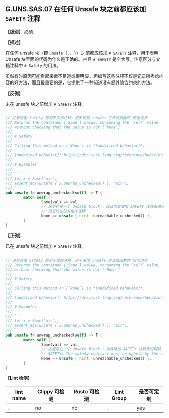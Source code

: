 ## G.UNS.SAS.07 在任何 Unsafe 块之前都应该加 `SAFETY` 注释

**【级别】** 必须

**【描述】**

在任何 unsafe 块（即 `unsafe {...}`）之前都应该加 `# SAFETY` 注释，用于表明 Unsafe 块里面的代码为什么是正确的。并且 `# SAFETY` 是全大写，注意区分与文档注释中 `# Safety` 的用法。

虽然有时原因可能看起来微不足道或很明显，但编写这些注释不仅是记录所考虑内容的好方法，而且最重要的是，它提供了一种知道没有额外隐含约束的方法。


**【反例】**

未在 unsafe 块之前增加 `# SAFETY` 注释。

```rust

// 注意这里 Safety 是用于文档注释，用于说明 unsafe 方法或函数的 安全边界
/// Returns the contained [`Some`] value, consuming the `self` value,
/// without checking that the value is not [`None`].
///
/// # Safety
///
/// Calling this method on [`None`] is *[undefined behavior]*.
///
/// [undefined behavior]: https://doc.rust-lang.org/reference/behavior-considered-undefined.html
///
/// # Examples
///
/// ```
/// let x = Some("air");
/// assert_eq!(unsafe { x.unwrap_unchecked() }, "air");
/// ```
pub unsafe fn unwrap_unchecked(self) -> T {
        match self {
                Some(val) => val,
                // 这里存在一个 Unsafe block ，应该为其增加 SAFETY 注释来说明其
                // 但是现在没有相关注释
                None => unsafe { hint::unreachable_unchecked() },
        }
}
```

**【正例】**

已在 unsafe 块之前增加 `# SAFETY` 注释。

```rust

// 注意这里 Safety 是用于文档注释，用于说明 unsafe 方法或函数的 安全边界
/// Returns the contained [`Some`] value, consuming the `self` value,
/// without checking that the value is not [`None`].
///
/// # Safety
///
/// Calling this method on [`None`] is *[undefined behavior]*.
///
/// [undefined behavior]: https://doc.rust-lang.org/reference/behavior-considered-undefined.html
///
/// # Examples
///
/// ```
/// let x = Some("air");
/// assert_eq!(unsafe { x.unwrap_unchecked() }, "air");
/// ```
pub unsafe fn unwrap_unchecked(self) -> T {
        match self {
                Some(val) => val,
                // 这里存在一个 Unsafe block ，为其增加 SAFETY 注释来说明其
                // SAFETY: The safety contract must be upheld by the caller.
                None => unsafe { hint::unreachable_unchecked() },
        }
}
```

**【Lint 检测】**

| lint name | Clippy 可检测 | Rustc 可检测 | Lint Group | 是否可定制 |
| --------- | ------------- | ------------ | ---------- | ---------- |
| _         | no            | no           | _          | yes        |

